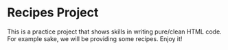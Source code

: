 # Recipes Project

This is a practice project that shows skills in writing pure/clean HTML code. For example sake, we will be providing some recipes. Enjoy it!